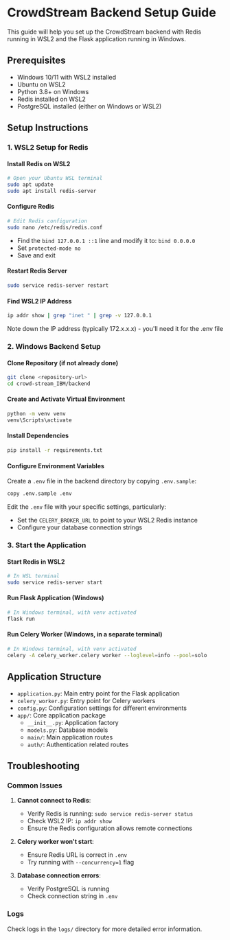 # CrowdStream Backend Setup Guide

This guide will help you set up the CrowdStream backend with Redis running in WSL2 and the Flask application running in Windows.

## Prerequisites

- Windows 10/11 with WSL2 installed
- Ubuntu on WSL2
- Python 3.8+ on Windows
- Redis installed on WSL2
- PostgreSQL installed (either on Windows or WSL2)

## Setup Instructions

### 1. WSL2 Setup for Redis

#### Install Redis on WSL2
```bash
# Open your Ubuntu WSL terminal
sudo apt update
sudo apt install redis-server
```

#### Configure Redis
```bash
# Edit Redis configuration
sudo nano /etc/redis/redis.conf
```

- Find the `bind 127.0.0.1 ::1` line and modify it to: `bind 0.0.0.0`
- Set `protected-mode no`
- Save and exit

#### Restart Redis Server
```bash
sudo service redis-server restart
```

#### Find WSL2 IP Address
```bash
ip addr show | grep "inet " | grep -v 127.0.0.1
```
Note down the IP address (typically 172.x.x.x) - you'll need it for the .env file

### 2. Windows Backend Setup

#### Clone Repository (if not already done)
```bash
git clone <repository-url>
cd crowd-stream_IBM/backend
```

#### Create and Activate Virtual Environment
```bash
python -m venv venv
venv\Scripts\activate
```

#### Install Dependencies
```bash
pip install -r requirements.txt
```

#### Configure Environment Variables
Create a `.env` file in the backend directory by copying `.env.sample`:
```bash
copy .env.sample .env
```

Edit the `.env` file with your specific settings, particularly:
- Set the `CELERY_BROKER_URL` to point to your WSL2 Redis instance
- Configure your database connection strings

### 3. Start the Application

#### Start Redis in WSL2
```bash
# In WSL terminal
sudo service redis-server start
```

#### Run Flask Application (Windows)
```bash
# In Windows terminal, with venv activated
flask run
```

#### Run Celery Worker (Windows, in a separate terminal)
```bash
# In Windows terminal, with venv activated
celery -A celery_worker.celery worker --loglevel=info --pool=solo
```

## Application Structure

- `application.py`: Main entry point for the Flask application
- `celery_worker.py`: Entry point for Celery workers
- `config.py`: Configuration settings for different environments
- `app/`: Core application package
  - `__init__.py`: Application factory
  - `models.py`: Database models
  - `main/`: Main application routes
  - `auth/`: Authentication related routes

## Troubleshooting

### Common Issues

1. **Cannot connect to Redis**:
   - Verify Redis is running: `sudo service redis-server status`
   - Check WSL2 IP: `ip addr show`
   - Ensure the Redis configuration allows remote connections

2. **Celery worker won't start**:
   - Ensure Redis URL is correct in `.env`
   - Try running with `--concurrency=1` flag

3. **Database connection errors**:
   - Verify PostgreSQL is running
   - Check connection string in `.env`

### Logs

Check logs in the `logs/` directory for more detailed error information.